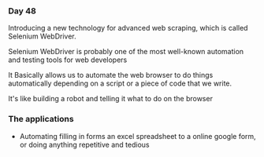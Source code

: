 ### Day 48

Introducing a new technology for advanced web scraping, which is called Selenium WebDriver.

Selenium WebDriver is probably one of the most well-known automation and testing tools for web developers

It Basically allows us to automate the web browser to do things automatically depending on a script or a piece of code that we write.

It's like building a robot and telling it what to do on the browser

### The applications

- Automating filling in forms an excel spreadsheet to a online google form, or doing anything repetitive and tedious
